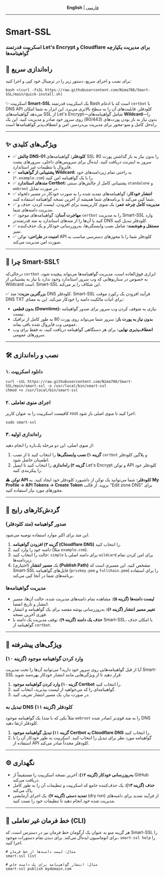 <p align="center">
  <b>English</b> | <a href="README.fa.md">فارسی</a>
</p>
<hr>

Smart-SSL
=========

### اسکریپت قدرتمند Let's Encrypt و Cloudflare برای مدیریت یکپارچه گواهینامه‌ها

## 🚀 راه‌اندازی سریع

برای نصب و اجرای سریع، دستور زیر را در ترمینال خود کپی و اجرا کنید:

    bash <(curl -fsSL https://raw.githubusercontent.com/Nima786/Smart-SSL/main/quick-install.sh)

  

✨ اسکریپت **Smart-SSL** یک اسکریپت قدرتمند Bash است که با ادغام `certbot` با DNS API کلودفلر، قابلیت‌های آن را به سطح بالاتری می‌برد. این ابزار به شما امکان می‌دهد گواهینامه‌های SSL از Let's Encrypt—شامل گواهینامه‌های **Wildcard**—را بدون نیاز به باز بودن پورت‌های (80/443) روی سرور خود صادر و مدیریت کنید. این یک راه‌حل کامل و منو-محور برای مدیریت بی‌دردسر، امن و انعطاف‌پذیر گواهینامه‌ها است.

* * *

✨ ویژگی‌های کلیدی
-----------------

*   ✅ **چالش DNS-01 کلودفلر:** گواهینامه‌های SSL را بدون نیاز به باز گذاشتن پورت 80 سرور به اینترنت دریافت کنید. ایده‌آل برای سرویس‌های داخلی، سرورهای پشت فایروال یا تنظیمات غیر استاندارد.
*   ✅ **پشتیبانی از گواهینامه Wildcard:** به راحتی تمام زیردامنه‌های خود (`*.example.com`) را با یک گواهینامه امن کنید.
*   ✅ **متدهای استاندارد Certbot:** پشتیبانی کامل از چالش‌های سنتی `standalone` و `webroot` در صورت تمایل.
*   ✅ **انتشار خودکار:** گواهینامه‌های تمدید شده را به صورت خودکار در مسیر دلخواه شما کپی می‌کند تا برنامه‌های شما همیشه از آخرین نسخه گواهینامه استفاده کنند.
*   ✅ **مدیریت کامل چرخه عمر:** یک منوی کاربرپسند برای افزودن، لیست کردن، حذف و مدیریت دامنه‌های شما.
*   ✅ **مهاجرت آسان:** گواهینامه‌های موجود `certbot` را به مدیریت Smart-SSL وارد کنید یا آن‌ها را از متدهای استاندارد به متد قدرتمندتر DNS کلودفلر تبدیل کنید.
*   ✅ **مستقل و هوشمند:** شامل نصب وابستگی‌ها، به‌روزرسانی خودکار و یک حذف‌کننده تمیز.
*   ✅ **امنیت در طراحی:** توکن API کلودفلر شما را با مجوزهای دسترسی مناسب به صورت امن مدیریت می‌کند.

* * *

🚀 چرا Smart-SSL؟
-----------------

درحالی‌که `certbot` ابزاری فوق‌العاده است، مدیریت گواهینامه‌ها می‌تواند پیچیده شود، به خصوص در سناریوهایی که وب سرور استاندارد وجود ندارد یا نیاز به پشتیبانی از Wildcard است. Smart-SSL این شکاف را پر می‌کند.

✅ **بزرگترین مزیت:** متد DNS کلودفلر. Smart-SSL فرآیند افزودن یک رکورد موقت DNS TXT برای اثبات مالکیت دامنه را خودکار می‌کند. این به معنای:

*   **بدون قطعی (Downtime):** نیازی به متوقف کردن وب سرور برای صدور گواهینامه نیست.
*   **بدون نیاز به پورت باز:** سرور شما می‌تواند روی پورت 80 به طور کامل از ترافیک عمومی وب فایروال شده باقی بماند.
*   **انعطاف‌پذیری نهایی:** برای هر دستگاهی گواهینامه دریافت کنید، نه فقط برای وب سرورهای عمومی.

* * *

🛠️ نصب و راه‌اندازی
--------------------

### ۱. دانلود اسکریپت

    curl -sSL https://raw.githubusercontent.com/Nima786/Smart-SSL/main/smart-ssl -o /usr/local/bin/smart-ssl
    chmod +x /usr/local/bin/smart-ssl

### ۲. اجرای منوی تعاملی

کافیست اسکریپت را به عنوان کاربر root اجرا کنید تا منوی اصلی باز شود:

    sudo smart-ssl

### ۳. راه‌اندازی اولیه

از منوی اصلی، این دو مرحله یک‌باره را انجام دهید:

1.  **گزینه ۱) نصب وابستگی‌ها** را انتخاب کنید تا از نصب `certbot` و پلاگین کلودفلر اطمینان حاصل شود.
2.  **گزینه ۲) راه‌اندازی** را انتخاب کنید تا ایمیل Let's Encrypt و توکن API کلودفلر خود را پیکربندی کنید.

⚠️ **توکن API کلودفلر:** شما می‌توانید یک توکن از داشبورد کلودفلر خود ایجاد کنید. به **My Profile → API Tokens → Create Token** بروید. از قالب "Edit zone DNS" برای مجوزهای مورد نیاز استفاده کنید.

* * *

📖 گردش‌کارهای رایج
-------------------

### صدور گواهینامه (متد کلودفلر)

این متد برای اکثر موارد استفاده توصیه می‌شود.

1.  **گزینه ۳) افزودن گواهینامه (Cloudflare DNS)** را انتخاب کنید.
2.  دامنه خود را وارد کنید (مثلاً `example.com`).
3.  حالت را انتخاب کنید: `simple` برای دامنه اصلی یا `wildcard` برای امن کردن تمام زیردامنه‌ها.
4.  (اختیاری) یک **مسیر انتشار (Publish Path)** مشخص کنید. این مسیری است که Smart-SSL فایل‌های گواهینامه (`privkey.pem` و `fullchain.pem`) را برای استفاده برنامه‌های شما در آنجا کپی می‌کند.

### مدیریت گواهینامه‌ها

*   **لیست دامنه‌ها (گزینه ۵):** مشاهده تمام دامنه‌های مدیریت شده، حالت آن‌ها، مسیر انتشار و تاریخ انقضا.
*   **تغییر مسیر انتشار (گزینه ۶):** به‌روزرسانی پوشه مقصد برای یک گواهینامه و انتشار فوری آخرین نسخه.
*   **حذف یک دامنه (گزینه ۹):** توقف مدیریت یک دامنه با Smart-SSL، با امکان حذف گواهینامه از `certbot`.

* * *

🔮 ویژگی‌های پیشرفته
--------------------

### وارد کردن گواهینامه موجود (گزینه ۱۰)

آیا از قبل گواهینامه‌هایی روی سرور خود دارید؟ می‌توانید آن‌ها را تحت مدیریت Smart-SSL قرار دهید تا از ویژگی‌هایی مانند انتشار خودکار بهره‌مند شوید.

1.  **گزینه ۱۰) وارد کردن گواهینامه موجود Certbot** را انتخاب کنید.
2.  گواهینامه‌ای را که می‌خواهید از لیست بپذیرید، انتخاب کنید.
3.  در صورت نیاز، یک مسیر انتشار تعریف کنید.

### تبدیل به DNS کلودفلر (گزینه ۱۱)

یک گواهینامه موجود (مثلاً یکی که با متد `webroot` صادر شده) را به متد قوی‌تر DNS کلودفلر ارتقا دهید.

1.  **گزینه ۱۱) تبدیل گواهینامه موجود Certbot به Cloudflare DNS** را انتخاب کنید.
2.  گواهینامه مورد نظر برای تبدیل را انتخاب کنید. اسکریپت به طور خودکار آن را با استفاده از API کلودفلر مجدداً صادر می‌کند.

* * *

⚙️ نگهداری
----------

*   **به‌روزرسانی خودکار (گزینه ۱۲):** آخرین نسخه اسکریپت را مستقیماً از GitHub دریافت می‌کند.
*   **حذف (گزینه ۱۳):** یک حذف‌کننده جامع که اسکریپت و تنظیمات آن را به طور کامل پاک می‌کند.
*   **تمدید دستی (گزینه ۷):** یک اجرای آزمایشی (dry run) از فرآیند تمدید برای دامنه‌های مدیریت شده خود انجام دهید تا تنظیمات خود را تست کنید.

* * *

🤖 خط فرمان غیر تعاملی (CLI)
----------------------------

هر گزینه منو به عنوان یک آرگومان خط فرمان نیز در دسترس است، که Smart-SSL را برای اتوماسیون ایده‌آل می‌کند. برای دیدن تمام دستورات موجود، `smart-ssl help` را اجرا کنید.

    # مثال: لیست دامنه‌ها از خط فرمان
    smart-ssl list
    
    # مثال: انتشار گواهینامه برای یک دامنه خاص
    smart-ssl publish mydomain.com
